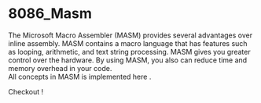 # 8086_Masm

The Microsoft Macro Assembler (MASM) provides several advantages over inline assembly. MASM contains a macro language that has features such as looping, arithmetic, and text string processing. MASM gives you greater control over the hardware. By using MASM, you also can reduce time and memory overhead in your code.
<br>
All concepts in MASM is implemented here .

Checkout !
